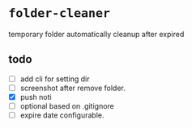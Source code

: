 # `folder-cleaner`

temporary folder automatically cleanup after expired

## todo
- [ ] add cli for setting dir
- [ ] screenshot after remove folder.
- [x] push noti
- [ ] optional based on .gitignore
- [ ] expire date configurable.